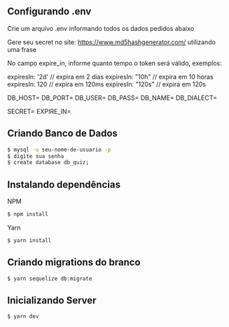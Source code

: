 ## Configurando .env


Crie um arquivo .env informando todos os dados pedidos abaixo


Gere seu secret no site: https://www.md5hashgenerator.com/ utilizando uma frase


No campo expire_in, informe quanto tempo o token será válido, exemplos:

expiresIn: '2d' // expira em 2 dias
expiresIn: "10h" // expira em 10 horas
expiresIn: 120 // expira em 120ms
expiresIn: "120s" // expira em 120s

DB_HOST=
DB_PORT=
DB_USER=
DB_PASS=
DB_NAME=
DB_DIALECT=

SECRET=
EXPIRE_IN=


## Criando Banco de Dados

```bash
$ mysql -u seu-nome-de-usuario -p
$ digite sua senha
$ create database db_quiz;
```

## Instalando dependências

NPM

```bash
$ npm install
```

Yarn

```bash
$ yarn install
```

## Criando migrations do branco

```bash
$ yarn sequelize db:migrate
```


## Inicializando Server

```bash
$ yarn dev
```

